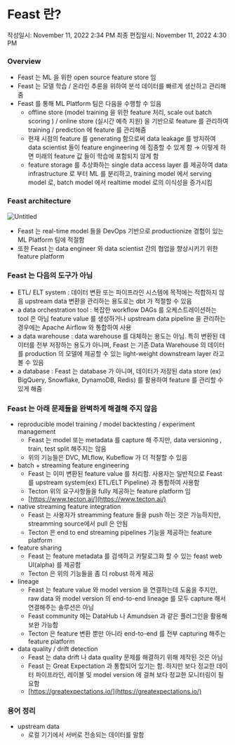 # Feast 란?

작성일시: November 11, 2022 2:34 PM
최종 편집일시: November 11, 2022 4:30 PM

### Overview

- Feast 는 ML 을 위한 open source feature store 임
- Feast 는 모델 학습 / 온라인 추론을 위하여 분석 데이터를 빠르게 생산하고 관리해줌
- Feast 를 통해 ML Platform 팀은 다음을 수행할 수 있음
    - offline store (model training 을 위한 feature 처리, scale out batch scoring ) / online store (실시간 예측 지원) 을 기반으로 feature 를 관리하여 training / prediction 에 feature 를 관리해줌
    - 현재 시점의 feature 를 generating 함으로써 data leakage 를 방지하여 data scientist 들이 feature engineering 에 집중할 수 있게 함
    → 이렇게 하면 미래의 feature 값 들이 학습에 포함되지 않게 함
    - feature storage 를 추상화하는 single data access layer 를 제공하여 data infrastructure 로 부터 ML 를 분리하고, training model 에서 serving model 로, batch model 에서 realtime model 로의 이식성을 증가시킴

### Feast architecture

![Untitled](Feast%20%E1%84%85%E1%85%A1%E1%86%AB%20a180ae72b7e140f687417830ccdc3f60/Untitled.png)

- Feast 는 real-time model 들을 DevOps 기반으로 productionize 경험이 있는 ML Platform 팀에 적절함
- 또한 Feast 는 data engineer 와 data scientist 간의 협업을 향상시키기 위한 feature platform

### Feast 는 다음의 도구가 아님

- ETL/ ELT system : 데이터 변환 또는 파이프라인 시스템에 목적에는 적합하지 않음
upstream data 변환을 관리하는 용도로는 dbt 가 적절할 수 있음
- a data orchestration tool : 복잡한 workflow DAGs 를 오케스트레이션하는 tool 은 아님
feature value 를 생성하거나 upstream data pipeline 을 관리하는 경우에는 Apache Airflow 와 통합하여 사용
- a data warehouse :  data warehouse 를 대체하는 용도는 아님. 특히 변환된 데이터를 전부 저장하는 용도가 아니며, Feast 는 기존 Data Warehouse 의 데이터를 production 의 모델에 제공할 수 있는 light-weight downstream layer 라고 볼 수 있음
- a database : Feast 는 database 가 아니며, 데이터가 저장된 data store (ex) BigQuery, Snowflake, DynamoDB, Redis) 를 활용하여 feature 를 관리할 수 있게 해줌

### Feast 는 아래 문제들을 완벽하게 해결해 주지 않음

- reproducible model training / model backtesting / experiment management
    - Feast 는 model 또는 metadata 를 capture 해 주지만, data versioning , train, test split  해주지는 않음
    - 위의 기능들은 DVC, MLflow, Kubeflow 가 더 적절할 수 있음
- batch + streaming feature engineering
    - Feast 는 이미 변환된 feature value 를 처리함. 사용자는 일반적으로 Feast 를 upstream system(ex) ETL/ELT Pipeline) 과 통합하여 사용함
    - Tecton 위의 요구사항들을 fully 제공하는 feature platform 임
    - [https://www.tecton.ai/](https://www.tecton.ai/)
- native streaming feature integration
    - Feast 는 사용자가 streamming feature 들을 push 하는 것은 가능하지만, streamming source에서 pull 은 안됨
    - Tecton 은 end to end streaming pipelines 기능을 제공하는 feature platform
- feature sharing
    - Feast 는 feature metadata 를 검색하고 카탈로그화 할 수 있는 feast web UI(alpha) 를 제공함
    - Tecton 은 위의 기능들을 좀 더 robust 하게 제공
- lineage
    - Feast 는 feature value 와 model version 을 연결하는데 도움을 주지만, raw data 와 model version 의 end-to-end lineage 를 모두 capture 해서 연결해주는 솔루션은 아님
    - Feast community 에는 DataHub 나 Amundsen 과 같은 플러그인을 활용해 보완 가능함
    - Tecton 은 feature 변환 뿐만 아니라 end-to-end 를 전부 capturing 해주는 feature platform
- data quality / drift detection
    - Feast 는 data drift 나 data quality 문제를 해결하기 위해 제작된 것은 아님
    - Feast 는 Great Expectation 과 통합되어 있기는 함. 하지만 보다 정교한 데이터 파이프라인, 레이블 및 model version 에 걸쳐 보다 정교한 모니터링이 필요함
    - [https://greatexpectations.io/](https://greatexpectations.io/)

### 용어 정리

- upstream data
    - 로컬 기기에서 서버로 전송되는 데이터를 말함